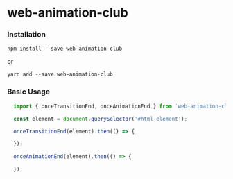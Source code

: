 # web-animation-club

### Installation
```
npm install --save web-animation-club
```
or
```
yarn add --save web-animation-club
```

### Basic Usage
```jsx
  import { onceTransitionEnd, onceAnimationEnd } from 'web-animation-club';

  const element = document.querySelector('#html-element');

  onceTransitionEnd(element).then(() => {

  });
 
  onceAnimationEnd(element).then(() => {

  });
```
